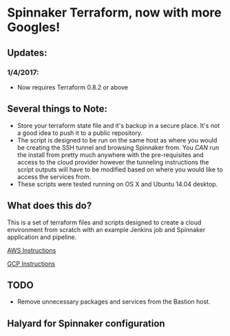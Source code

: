 # Spinnaker Terraform, now with more Googles!

## Updates:
### 1/4/2017:
* Now requires Terraform 0.8.2 or above

## Several things to Note:
* Store your terraform state file and it's backup in a secure place. It's not a good idea to push it to a public repository.
* The script is designed to be run on the same host as where you would be creating the SSH tunnel and browsing Spinnaker from. You _CAN_ run the install from pretty much anywhere with the pre-requisites and access to the cloud provider however the tunneling instructions the script outputs will have to be modified based on where you would like to access the services from.
* These scripts were tested running on OS X and Ubuntu 14.04 desktop.

## What does this do?
This is a set of terraform files and scripts designed to create a cloud environment from scratch with an example Jenkins job and Spinnaker application and pipeline.

[AWS Instructions](docs/AWS.md)

[GCP Instructions](docs/GCP.md)

## TODO
* Remove unnecessary packages and services from the Bastion host.
## Halyard for Spinnaker configuration
